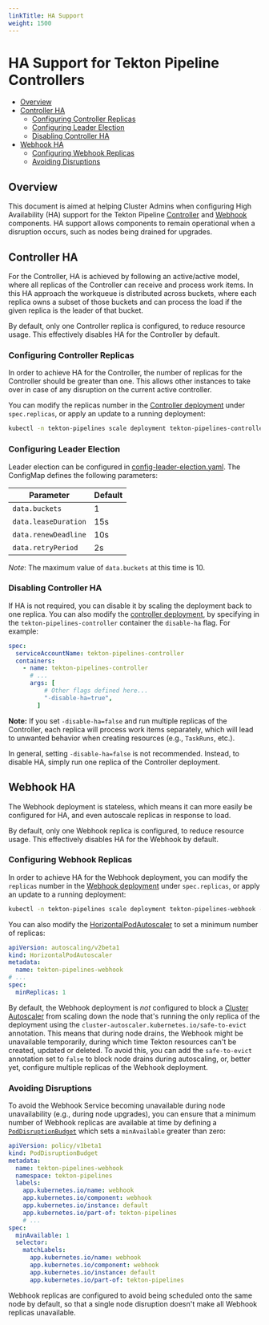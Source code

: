 ```yaml
---
linkTitle: HA Support
weight: 1500
---
```


# HA Support for Tekton Pipeline Controllers

  - [Overview](#overview)
  - [Controller HA](#controller-ha)
    - [Configuring Controller Replicas](#configuring-controller-replicas)
    - [Configuring Leader Election](#configuring-leader-election)
    - [Disabling Controller HA](#disabling-controller-ha)
  - [Webhook HA](#webhook-ha)
    - [Configuring Webhook Replicas](#configuring-webhook-replicas)
    - [Avoiding Disruptions](#avoiding-disruptions)

## Overview

This document is aimed at helping Cluster Admins when configuring High Availability (HA) support for the Tekton Pipeline [Controller](https://github.com/tektoncd/pipeline/tree/release-v0.27.x/config/controller.yaml) and [Webhook](https://github.com/tektoncd/pipeline/tree/release-v0.27.x/config/webhook.yaml) components. HA support allows components to remain operational when a disruption occurs, such as nodes being drained for upgrades.

## Controller HA

For the Controller, HA is achieved by following an active/active model, where all replicas of the Controller can receive and process work items. In this HA approach the workqueue is distributed across buckets, where each replica owns a subset of those buckets and can process the load if the given replica is the leader of that bucket.

By default, only one Controller replica is configured, to reduce resource usage. This effectively disables HA for the Controller by default.

### Configuring Controller Replicas

In order to achieve HA for the Controller, the number of replicas for the Controller should be greater than one. This allows other instances to take over in case of any disruption on the current active controller.

You can modify the replicas number in the [Controller deployment](https://github.com/tektoncd/pipeline/tree/release-v0.27.x/config/controller.yaml) under `spec.replicas`, or apply an update to a running deployment:

```sh
kubectl -n tekton-pipelines scale deployment tekton-pipelines-controller --replicas=3
```

### Configuring Leader Election

Leader election can be configured in [config-leader-election.yaml](https://github.com/tektoncd/pipeline/tree/release-v0.27.x/config/config-leader-election.yaml). The ConfigMap defines the following parameters:

| Parameter            | Default  |
| -------------------- | -------- |
| `data.buckets`       | 1        |
| `data.leaseDuration` | 15s      |
| `data.renewDeadline` | 10s      |
| `data.retryPeriod`   | 2s       |

_Note_: The maximum value of `data.buckets` at this time is 10.

### Disabling Controller HA

If HA is not required, you can disable it by scaling the deployment back to one replica. You can also modify the [controller deployment](https://github.com/tektoncd/pipeline/tree/release-v0.27.x/config/controller.yaml), by specifying in the `tekton-pipelines-controller` container the `disable-ha` flag. For example:

```yaml
spec:
  serviceAccountName: tekton-pipelines-controller
  containers:
    - name: tekton-pipelines-controller
      # ...
      args: [
          # Other flags defined here...
          "-disable-ha=true",
        ]
```

**Note:** If you set `-disable-ha=false` and run multiple replicas of the Controller, each replica will process work items separately, which will lead to unwanted behavior when creating resources (e.g., `TaskRuns`, etc.).

In general, setting `-disable-ha=false` is not recommended. Instead, to disable HA, simply run one replica of the Controller deployment.

## Webhook HA

The Webhook deployment is stateless, which means it can more easily be configured for HA, and even autoscale replicas in response to load.

By default, only one Webhook replica is configured, to reduce resource usage. This effectively disables HA for the Webhook by default.

### Configuring Webhook Replicas

In order to achieve HA for the Webhook deployment, you can modify the `replicas` number in the [Webhook deployment](https://github.com/tektoncd/pipeline/tree/release-v0.27.x/config/webhook.yaml) under `spec.replicas`, or apply an update to a running deployment:

```sh
kubectl -n tekton-pipelines scale deployment tekton-pipelines-webhook --replicas=3
```

You can also modify the [HorizontalPodAutoscaler](https://github.com/tektoncd/pipeline/tree/release-v0.27.x/config/webhook-hpa.yaml) to set a minimum number of replicas:

```yaml
apiVersion: autoscaling/v2beta1
kind: HorizontalPodAutoscaler
metadata:
  name: tekton-pipelines-webhook
# ...
spec:
  minReplicas: 1
```

By default, the Webhook deployment is _not_ configured to block a [Cluster Autoscaler](https://github.com/kubernetes/autoscaler/tree/master/cluster-autoscaler) from scaling down the node that's running the only replica of the deployment using the `cluster-autoscaler.kubernetes.io/safe-to-evict` annotation.
This means that during node drains, the Webhook might be unavailable temporarily, during which time Tekton resources can't be created, updated or deleted.
To avoid this, you can add the `safe-to-evict` annotation set to `false` to block node drains during autoscaling, or, better yet, configure multiple replicas of the Webhook deployment.

### Avoiding Disruptions

To avoid the Webhook Service becoming unavailable during node unavailability (e.g., during node upgrades), you can ensure that a minimum number of Webhook replicas are available at time by defining a [`PodDisruptionBudget`](https://kubernetes.io/docs/tasks/run-application/configure-pdb/) which sets a `minAvailable` greater than zero:

```yaml
apiVersion: policy/v1beta1
kind: PodDisruptionBudget
metadata:
  name: tekton-pipelines-webhook
  namespace: tekton-pipelines
  labels:
    app.kubernetes.io/name: webhook
    app.kubernetes.io/component: webhook
    app.kubernetes.io/instance: default
    app.kubernetes.io/part-of: tekton-pipelines
    # ...
spec:
  minAvailable: 1
  selector:
    matchLabels:
      app.kubernetes.io/name: webhook
      app.kubernetes.io/component: webhook
      app.kubernetes.io/instance: default
      app.kubernetes.io/part-of: tekton-pipelines
```

Webhook replicas are configured to avoid being scheduled onto the same node by default, so that a single node disruption doesn't make all Webhook replicas unavailable.
